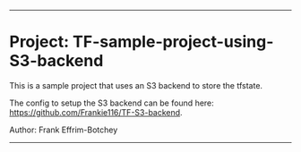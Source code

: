 ----------------------------------------------------------------------------
# Project: TF-sample-project-using-S3-backend

This is a sample project that uses an S3 backend to store the tfstate.

The config to setup the S3 backend can be found here: https://github.com/Frankie116/TF-S3-backend.

Author:  Frank Effrim-Botchey

----------------------------------------------------------------------------